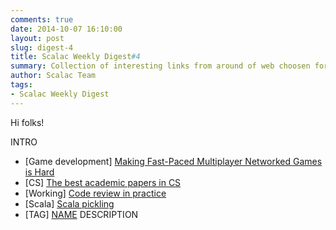 ```yaml
---
comments: true
date: 2014-10-07 16:10:00
layout: post
slug: digest-4
title: Scalac Weekly Digest#4
summary: Collection of interesting links from around of web choosen for you by scalac team
author: Scalac Team
tags:
- Scalac Weekly Digest
---
```


Hi folks! 

INTRO

* \[Game development\] [Making Fast-Paced Multiplayer Networked Games is Hard](http://www.gamasutra.com/blogs/MarkMennell/20140929/226628/Making_FastPaced_Multiplayer_Networked_Games_is_Hard.php)
* \[CS\] [The best academic papers in CS](http://arnetminer.org/conferencebestpapers)
* \[Working\] [Code review in practice](http://blog.salsitasoft.com/practical-lessons-in-peer-code-review)
* \[Scala\] [Scala pickling](https://github.com/scala/pickling)
* \[TAG\] [NAME](URL)
DESCRIPTION
